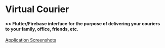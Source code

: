 # Virtual Courier
#### >> Flutter/Firebase interface for the purpose of delivering your couriers to your family, office, friends, etc.


[Application Screenshots](https://drive.google.com/drive/folders/1GMTOiqPRTM8Yskxm6S4siJx4WqFW3n02?usp=share_link)
